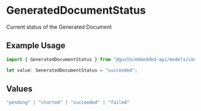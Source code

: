 # GeneratedDocumentStatus

Current status of the Generated Document

## Example Usage

```typescript
import { GeneratedDocumentStatus } from "@gusto/embedded-api/models/components/generateddocument.js";

let value: GeneratedDocumentStatus = "succeeded";
```

## Values

```typescript
"pending" | "started" | "succeeded" | "failed"
```